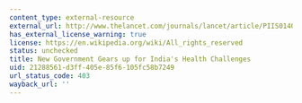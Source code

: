 ```yaml
---
content_type: external-resource
external_url: http://www.thelancet.com/journals/lancet/article/PIIS0140-6736(14)61016-3/abstract
has_external_license_warning: true
license: https://en.wikipedia.org/wiki/All_rights_reserved
status: unchecked
title: New Government Gears up for India's Health Challenges
uid: 21288561-d3ff-405e-85f6-105fc58b7249
url_status_code: 403
wayback_url: ''
---
```

